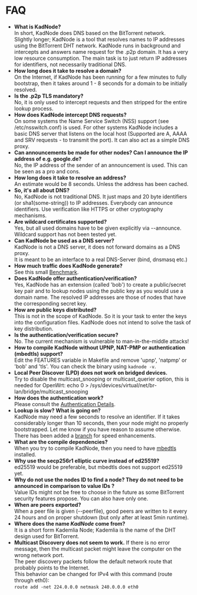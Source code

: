 # FAQ
* **What is KadNode?**  
    In short, KadNode does DNS based on the BitTorrent network.  
    Slightly longer; KadNode is a tool that resolves names to IP addresses using the BitTorrent DHT network.
    KadNode runs in background and intercepts and answers name request for the .p2p domain.
    It has a very low resource consumption. The main task is to just return IP addresses for identifiers, not necessarily traditional DNS.
* **How long does it take to resolve a domain?**  
    On the Internet, if KadNode has been running for a few minutes to fully bootstrap, then it takes around 1 - 8 seconds for a domain to be initially resolved.
* **Is the .p2p TLS mandatory?**  
    No, it is only used to intercept requests and then stripped for the entire lookup process.
* **How does KadNode intercept DNS requests?**  
    On some systems the Name Service Switch (NSS) support (see /etc/nsswitch.conf) is used. For other systems KadNode includes a basic DNS server that listens on the local host (Supported are A, AAAA and SRV requests - to transmit the port). It can also act as a simple DNS proxy.
* **Can announcements be made for other nodes? Can I announce the IP address of e.g. google.de?**  
    No, the IP address of the sender of an announcement is used. This can be seen as a pro and cons.
* **How long does it take to resolve an address?**  
    An estimate would be 8 seconds. Unless the address has been cached.
* **So, it's all about DNS?**  
    No, KadNode is not traditional DNS. It just maps and 20 byte identifiers (or sha1(some-string)) to IP addresses. Everybody can announce identifiers. Use verification like HTTPS or other cryptography mechanisms.
* **Are wildcard certificates supported?**  
    Yes, but all used domains have to be given explicitly via --announce. Wildcard support has not been tested yet.
* **Can KadNode be used as a DNS server?**  
    KadNode is not a DNS server, it does not forward domains as a DNS proxy.  
    It is meant to be an interface to a real DNS-Server (bind, dnsmasq etc.)
* **How much traffic does KadNode generate?**  
    See this small [Benchmark](https://github.com/mwarning/KadNode/wiki/traffic-consumption).
* **Does KadNode offer authentication/verification?**  
    Yes, KadNode has an extension (called 'bob') to create a public/secret key pair and to lookup nodes
using the public key as you would use a domain name. The resolved IP addresses are those of nodes that have the corresponding secret key.
* **How are public keys distributed?**  
    This is not in the scope of KadNode. So it is your task to enter the keys into the configuration files. KadNode does not intend to solve the task of key distribution.
* **Is the authentication/verification secure?**  
    No. The current mechanism is vulnerable to man-in-the-middle attacks!
* **How to compile KadNode without UPNP, NAT-PMP or authentication (mbedtls) support?**  
    Edit the FEATURES variable in Makefile and remove 'upnp', 'natpmp' or 'bob' and 'tls'. You can check the binary using `kadnode -v`.
* **Local Peer Discover (LPD) does not work on bridged devices.**  
    Try to disable the multicast_snooping or multicast_querier option, this is needed for OpenWrt: echo 0 > /sys/devices/virtual/net/br-lan/bridge/multicast_snooping
* **How does the authentication work?**  
    Please consult the [Authentication Details](https://github.com/mwarning/KadNode/wiki/Cryptography-Details).
* **Lookup is slow? What is going on?**  
    KadNode may need a few seconds to resolve an identifier. If it takes considerably longer than 10 seconds, then your node might no properly bootstrapped. Let me know if you have reason to assume otherwise. There has been added a [branch](/mwarning/KadNode/commits/big_buckets) for speed enhancements.
* **What are the compile dependencies?**  
    When you try to compile KadNode, then you need to have [mbedtls](https://github.com/ARMmbed/mbedtls/) installed.
* **Why use the secp256r1 elliptic curve instead of ed25519?**  
    ed25519 would be preferable, but mbedtls does not support ed25519 yet.
* **Why do not use the nodes ID to find a node? They do not need to be announced in comparison to value IDs ?**  
    Value IDs might not be free to choose in the future as some BitTorrent security features propose. You can also have only one.
* **When are peers exported?**  
    When a peer file is given (--peerfile), good peers are written to it every 24 hours and on proper shutdown (but only after at least 5min runtime).
* **Where does the name *KadNode* come from?**  
    It is a short form Kademlia Node; Kademlia is the name of the DHT design used for BitTorrent.
* **Multicast Discovery does not seem to work.** 
    If there is no error message, then the multicast packet might leave the computer on the wrong network port.  
    The peer discovery packets follow the default network route that probably points to the Internet.  
    This behavior can be changed for IPv4 with this command (route through eth0):  
    `route add -net 224.0.0.0 netmask 240.0.0.0 eth0`

